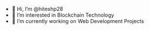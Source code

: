- 👋 Hi, I’m @hiteshp28
- 👀 I’m interested in Blockchain Technology
- 🌱 I’m currently working on Web Development Projects
  
